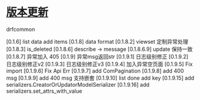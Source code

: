 # [版本更新](https://github.com/pydtools/drfcommon/blob/main/CHANGELOG.md)
drfcommon

[0.1.6] list data add items 
[0.1.8] data format
[0.1.8.2] viewset 定制异常处理
[0.1.8.3] is_deleted
[0.1.8.6] describe -> message
[0.1.8.6.9] update 保持一致
[0.1.8.7] 异常加入 405
[0.1.9] 异常msg返回str
[0.1.9.1] 日志级别修正
[0.1.9.2] 日志级别修正v2
[0.1.9.3] 日志级别修正v3
[0.1.9.4] 加入异常空页面
[0.1.9.5] Fix import
[0.1.9.6] Fix Api Err
[0.1.9.7] add ComPagination
[0.1.9.8] add 400 msg
[0.1.9.9] add 400 msg 支持嵌套
[0.1.9.10] list done add key
[0.1.9.15] add serializers.CreatorOrUpdatorModelSerializer
[0.1.9.16] add serializers.set_attrs_with_value

